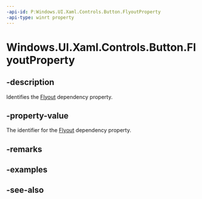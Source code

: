 ```yaml
---
-api-id: P:Windows.UI.Xaml.Controls.Button.FlyoutProperty
-api-type: winrt property
---
```


<!-- Property syntax
public Windows.UI.Xaml.DependencyProperty FlyoutProperty { get; }
-->

# Windows.UI.Xaml.Controls.Button.FlyoutProperty

## -description
Identifies the [Flyout](button_flyout.md) dependency property.


## -property-value
The identifier for the [Flyout](button_flyout.md) dependency property.

## -remarks

## -examples

## -see-also
